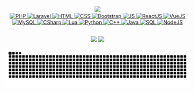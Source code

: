 ## 
 <div align="center">
  <a href="https://github.com/MateusOFCZ">
  <img height="180em" src="https://github-readme-stats.vercel.app/api?username=MateusOFCZ&show_icons=true&theme=dark&include_all_commits=true&count_private=true"/>
  <!--<img height="180em" src="https://github-readme-stats.vercel.app/api/top-langs/?username=MateusOFCZ&theme=dark"/>-->
</div>

<div align="center">
  <img alt="PHP" src="https://img.shields.io/badge/PHP-323330?style=for-the-badge&logo=php&logoColor=67D37E">
  <img alt="Laravel" src="https://img.shields.io/badge/Laravel-323330?style=for-the-badge&logo=laravel&logoColor=67D37E">
  <img alt="HTML" src="https://img.shields.io/badge/HTML-323330?style=for-the-badge&logo=html5&logoColor=67D37E">
  <img alt="CSS" src="https://img.shields.io/badge/CSS-323330?&style=for-the-badge&logo=css3&logoColor=67D37E">
  <img alt="Bootstrap" src="https://img.shields.io/badge/Bootstrap-323330?style=for-the-badge&logo=bootstrap&logoColor=67D37E">
  <img alt="JS" src="https://img.shields.io/badge/JavaScript-323330?style=for-the-badge&logo=javascript&logoColor=67D37E">
  <img alt="ReactJS" src="https://img.shields.io/badge/React-323330?style=for-the-badge&logo=react&logoColor=67D37E">
  <img alt="VueJS" src="https://img.shields.io/badge/Vue.js-323330?style=for-the-badge&logo=vue.js&logoColor=67D37E">
  <img alt="MySQL" src="https://img.shields.io/badge/MySQL-323330?style=for-the-badge&logo=mysql&logoColor=67D37E">
  <img alt="CSharp" src="https://img.shields.io/badge/C%23-323330?style=for-the-badge&logo=c-sharp&logoColor=67D37E">
  <img alt="Lua" src="https://img.shields.io/badge/Lua-323330?&style=for-the-badge&logo=lua&logoColor=67D37E">
  <img alt="Python" src="https://img.shields.io/badge/Python-323330?style=for-the-badge&logo=python&logoColor=67D37E">
  <img alt="C++" src="https://img.shields.io/badge/C++-323330?style=for-the-badge&logo=c++&logoColor=67D37E">
  <img alt="Java" src="https://img.shields.io/badge/Java-323330?style=for-the-badge&logo=java&logoColor=67D37E">
  <img alt="SQL" src="https://img.shields.io/badge/SQL-323330?style=for-the-badge&logo=sql&logoColor=67D37E">
  <img alt="NodeJS" src="https://img.shields.io/badge/NodeJS-323330?style=for-the-badge&logo=nodejs&logoColor=67D37E">
</div>
  
  ##
 
<div align="center">
  <a href="https://www.linkedin.com/in/mateusofcz/" target="_blank"><img src="https://img.shields.io/badge/-LinkedIn-323330?style=for-the-badge&logo=linkedin&logoColor=67D37E" target="_blank"></a>
  <a href="mailto:mateusdacruz357@hotmail.com" target="_blank"><img src="https://img.shields.io/badge/EMail-323330?style=for-the-badge&logo=gmail&logoColor=67D37E" target="_blank"></a>
</div>

![Snake animation](https://github.com/MateusOFCZ/MateusOFCZ/blob/output/github-contribution-grid-snake.svg)

